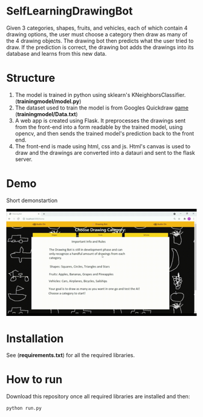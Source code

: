 # SelfLearningDrawingBot

Given 3 categories, shapes, fruits, and vehicles, each of which contain 4 drawing options, the user must choose a category then draw as many of the 4 drawing objects.
The drawing bot then predicts what the user tried to draw. If the prediction is correct, the drawing bot adds the drawings into its database and learns from this new data.

# Structure

1. The model is trained in python using sklearn's KNeighborsClassifier. (**trainingmodel/model.py**)
2. The dataset used to train the model is from Googles Quickdraw [game](https://quickdraw.withgoogle.com/) (**trainingmodel/Data.txt**)
3. A web app is created using Flask. It preprocesses the drawings sent from the front-end into a form readable by the trained model, using opencv, and then sends the trained model's prediction back to the front end. 
4. The front-end is made using html, css and js. Html's canvas is used to draw and the drawings are converted into a datauri and sent to the flask server. 

# Demo

Short demonstartion 

![Using drawing bot](https://github.com/stalhaali/SelfLearningDrawingBot/blob/main/readme_files/demo.gif "Gif of using app")

# Installation
See (**requirements.txt**) for all the required libraries.


# How to run

Download this repository once all required libraries are installed and then:

```bash
python run.py
```



